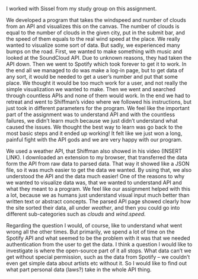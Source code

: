 
I worked with Sissel from my study group on this assignment.

We developed a program that takes the windspeed and number of clouds from an API and visualizes this on the canvas. The number of clouds is equal to the number of clouds in the given city, put in the submit bar, and the speed of them equals to the real wind speed at the place.
We really wanted to visualize some sort of data. But sadly, we experienced many bumps on the road. First, we wanted to make something with music and looked at the SoundCloud API. Due to unknown reasons, they had taken the API down. Then we went to Spotify which took forever to get it to work. In the end all we managed to do was make a log-in page, but to get data of any sort, it would be needed to get a user’s number and put that some place. We thought it would be too much work for a user, and not really the simple visualization we wanted to make. Then we went and searched through countless APIs and none of them would work. In the end we had to retreat and went to Shiffman’s video where we followed his instructions, but just took in different parameters for the program. We feel like the important part of the assignment was to understand API and with the countless failures, we didn’t learn much because we just didn’t understand what caused the issues. We thought the best way to learn was go back to the most basic steps and it ended up working! It felt like we just won a long, painful fight with the API gods and we are very happy with our program.

We used a weather API, that Shiffman also showed in his video (INSERT LINK). I downloaded an extension to my browser, that transferred the data form the API from raw data to parsed data. That way it showed like a JSON file, so it was much easier to get the data we wanted. By using that, we also understood the API and the data much easier! One of the reasons to why we wanted to visualize data was, that we wanted to understand API and what they meant to a program. We feel like our assignment helped with this a lot, because we as humans just understand visual input much better than written text or abstract concepts. The parsed API page showed clearly how the site sorted their data, all under *weather*, and then you could go into different sub-categories such as *clouds* and *wind.speed.*

Regarding the question I would, of course, like to understand what went wrong all the other times. But primarily, we spend a lot of time on the Spotify API and what seemed to be the problem with it was that we needed authentication from the user to get the data. I think a question I would like to investigate is where the open-source part of it all stops. What data can’t we get without special permission, such as the data from Spotify – we couldn’t even get simple data about artists etc without it. So I would like to find out what part personal data (laws?) take in the whole API thing.

